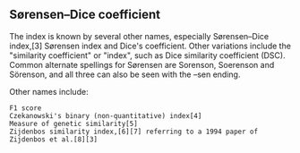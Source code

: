 ## Sørensen–Dice coefficient

The index is known by several other names, especially Sørensen–Dice index,[3] Sørensen index and Dice's coefficient. Other variations include the "similarity coefficient" or "index", such as Dice similarity coefficient (DSC). Common alternate spellings for Sørensen are Sorenson, Soerenson and Sörenson, and all three can also be seen with the –sen ending.

Other names include:

    F1 score
    Czekanowski's binary (non-quantitative) index[4]
    Measure of genetic similarity[5]
    Zijdenbos similarity index,[6][7] referring to a 1994 paper of Zijdenbos et al.[8][3]
